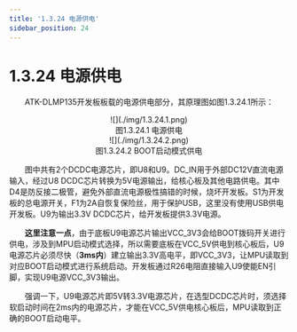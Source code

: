 ```yaml
---
title: '1.3.24 电源供电'
sidebar_position: 24
---
```


# 1.3.24 电源供电

&emsp;&emsp;ATK-DLMP135开发板板载的电源供电部分，其原理图如图1.3.24.1所示：

<center>
![](./img/1.3.24.1.png)<br />
图1.3.24.1 电源供电
</center>

<center>
![](./img/1.3.24.2.png)<br />
图1.3.24.2 BOOT启动模式供电
</center>

&emsp;&emsp;图中共有2个DCDC电源芯片，即U8和U9。DC_IN用于外部DC12V直流电源输入，经过U8 DCDC芯片转换为5V电源输出，给核心板及其他电路供电。其中D4是防反接二极管，避免外部直流电源极性搞错的时候，烧坏开发板。S1为开发板的总电源开关，F1为2A自恢复保险丝，用于保护USB，这里没有使用USB供电开发板。U9为输出3.3V DCDC芯片，给开发板提供3.3V电源。 

&emsp;&emsp;**这里注意一点**，由于底板U9电源芯片输出VCC_3V3会给BOOT拨码开关进行供电，涉及到MPU启动模式选择，所以需要底板在VCC_5V供电到核心板后，U9电源芯片必须尽快（**3ms内**）建立输出3.3V高电平，即VCC_3V3，让MPU读取到对应BOOT启动模式进行系统启动。开发板通过R26电阻直接输入U9使能EN引脚，实现U9电源VCC_3V3输出。

&emsp;&emsp;强调一下，U9电源芯片即5V转3.3V电源芯片，在选型DCDC芯片时，须选择软启动时间在2ms内的电源芯片，才能在VCC_5V供电核心板后，MPU读取到正确的BOOT启动电平。



